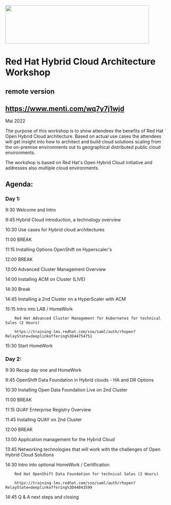 <img src="https://github.com/alfbach/OCP_Arch/blob/master/logo.png" width="450" height="120">


# Red Hat Hybrid Cloud Architecture Workshop
## remote version

## https://www.menti.com/wq7y7j1wjd

Mai 2022

The purpose of this workshop is to show attendees the benefits of Red Hat ´ Open Hybrid Cloud architecture. Based on actual use cases the attendees will get insight into how to architect and build cloud solutions scaling from the on-premise environments out to geographical distributed public cloud environments.

The workshop is based on Red Hat's Open Hybrid Cloud initiative and addresses also multiple cloud environments.

## Agenda:


### Day 1:

9:30		Welcome and Intro	

9:45		Hybrid Cloud introduction, a technology overview

10:30		Use cases for Hybrid cloud architectures

11:00		BREAK		

11:15		Installing Options OpenShift on Hyperscaler's

12:00		BREAK

13:00		Advanced Cluster Management Overview

14:00		Installing ACM on Cluster (LIVE)  

14:30		Break

14:45		Installing a 2nd Cluster on a HyperScaler with ACM

15:15		Intro into LAB / HomeWork

		Red Hat Advanced Cluster Management for Kubernetes for technical Sales (2 Hours)
		
		https://training-lms.redhat.com/sso/saml/auth/rhopen?RelayState=deeplinkoffering%3D44754751

15:30		Start HomeWork


### Day 2:

9:30		Recap day one and HomeWork 

9:45		OpenShift Data Foundation in Hybrid clouds - HA and DR Options

10:30		Installing Open Data Foundation Live on 2nd Cluster

11:00		BREAK

11:15		QUAY Enterprise Registry Overview 		

11:45		Installing QUAY on 2nd Cluster

12:00		BREAK

13:00		Application management for the Hybrid Cloud

13:45 		Networking technologies that will work with the challenges of Open Hybrid Cloud Solutions

14:30		Intro into optional HomeWork / Certification

		Red Hat OpenShift Data Foundation for technical Sales (2 Hours)

		https://training-lms.redhat.com/sso/saml/auth/rhopen?RelayState=deeplinkoffering%3D44843599	

14:45		Q & A next steps and closing

